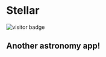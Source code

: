 # Stellar


![visitor badge](https://visitor-badge.glitch.me/badge?page_id=somePythonProgrammer.Stellar)

## Another astronomy app!
